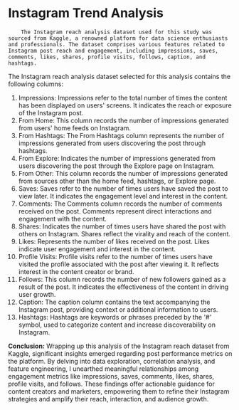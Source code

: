 # Instagram Trend Analysis
        The Instagram reach analysis dataset used for this study was sourced from Kaggle, a renowned platform for data science enthusiasts and professionals. The dataset comprises various features related to Instagram post reach and engagement, including impressions, saves, comments, likes, shares, profile visits, follows, caption, and hashtags.

The Instagram reach analysis dataset selected for this analysis contains the following columns:
1.	Impressions: Impressions refer to the total number of times the content has been displayed on users' screens. It indicates the reach or exposure of the Instagram post.
2.	From Home: This column records the number of impressions generated from users' home feeds on Instagram.
3.	From Hashtags: The From Hashtags column represents the number of impressions generated from users discovering the post through hashtags.
4.	From Explore: Indicates the number of impressions generated from users discovering the post through the Explore page on Instagram.
5.	From Other: This column records the number of impressions generated from sources other than the home feed, hashtags, or Explore page.
6.	Saves: Saves refer to the number of times users have saved the post to view later. It indicates the engagement level and interest in the content.
7.	Comments: The Comments column records the number of comments received on the post. Comments represent direct interactions and engagement with the content.
8.	Shares: Indicates the number of times users have shared the post with others on Instagram. Shares reflect the virality and reach of the content.
9.	Likes: Represents the number of likes received on the post. Likes indicate user engagement and interest in the content.
10.	Profile Visits: Profile visits refer to the number of times users have visited the profile associated with the post after viewing it. It reflects interest in the content creator or brand.
11.	Follows: This column records the number of new followers gained as a result of the post. It indicates the effectiveness of the content in driving user growth.
12.	Caption: The caption column contains the text accompanying the Instagram post, providing context or additional information to users.
13.	Hashtags: Hashtags are keywords or phrases preceded by the '#' symbol, used to categorize content and increase discoverability on Instagram.

**Conclusion:**
        Wrapping up this analysis of the Instagram reach dataset from Kaggle, significant insights emerged regarding post performance metrics on the platform. By delving into data exploration, correlation analysis, and feature engineering, I unearthed meaningful relationships among engagement metrics like impressions, saves, comments, likes, shares, profile visits, and follows. These findings offer actionable guidance for content creators and marketers, empowering them to refine their Instagram strategies and amplify their reach, interaction, and audience growth.
